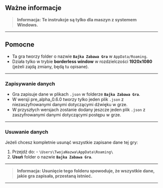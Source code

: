 ## Ważne informacje 
> **Informacja:** **Te instrukcje są tylko dla maszyn z systemem Windows.**
---

## Pomocne
- Ta gra tworzy folder o nazwie **`Bajka Zabawa Gra`** w `AppData/Roaming`.
- Działa tylko w trybie **borderless window** w rozdzielczości **1920x1080** (jeżeli zajdą zmiany, będą tu opisane).
---

### Zapisywanie danych
- Gra zapisuje dane w plikach `.json` w folderze **`Bajka Zabawa Gra`**.
- W wersji pre_alpha_0.6.0 tworzy tylko jeden plik `.json` z niezaszyfrowanymi danymi dotyczącymi dźwięku w grze.
- W przyszłych wersjach zostanie dodany jeszcze jeden plik `.json` z zaszyfrowanymi danymi dotyczącymi postępu w grze.
---

### Usuwanie danych 
Jeżeli chcesz kompletnie usunąć wszystkie zapisane dane tej gry: 
1. Przejdź do: - `\Users\TwojaNazwa\AppData\Roaming\`
2. **Usuń** folder o nazwie **`Bajka Zabawa Gra`**.
---

> **Informacja:** **Usunięcie tego folderu spowoduje, że wszystkie dane, jakie gra zapisała, przestaną istnieć.**
---
